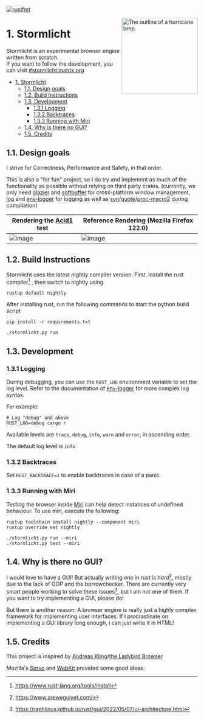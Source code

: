[![rustfmt](https://github.com/Wuelle/Stormlicht/actions/workflows/rustfmt.yaml/badge.svg)](https://github.com/Wuelle/Stormlicht/actions/workflows/rustfmt.yaml)

<picture>
  <source media="(prefers-color-scheme: dark)" srcset="https://user-images.githubusercontent.com/58120269/241563717-f73e2144-9101-4d3f-b7d2-ed2459e5d8e0.svg" width="200px">
  <source media="(prefers-color-scheme: light)" srcset="https://user-images.githubusercontent.com/58120269/241563716-fde2bdf7-7ec4-48ee-928e-fa5b6a2625f2.svg" width="200px">
  <img alt="The outline of a hurricane lamp." src="https://user-images.githubusercontent.com/58120269/241563716-fde2bdf7-7ec4-48ee-928e-fa5b6a2625f2.svg" width="200px" align="right">
</picture>


# 1. Stormlicht
Stormlicht is an experimental browser engine written from scratch.<br>
If you want to follow the development, you can visit [#stormlicht:matrix.org](https://app.element.io/#/room/#stormlicht:matrix.org)

- [1. Stormlicht](#1-stormlicht)
  - [1.1. Design goals](#11-design-goals)
  - [1.2. Build Instructions](#12-build-instructions)
  - [1.3. Development](#13-development)
    - [1.3.1 Logging](#131-logging)
    - [1.3.2 Backtraces](#132-backtraces)
    - [1.3.3 Running with Miri](#133-running-with-miri)
  - [1.4. Why is there no GUI?](#14-why-is-there-no-gui)
  - [1.5. Credits](#15-credits)


## 1.1. Design goals
I strive for Correctness, Performance and Safety, in that order.

This is also a "for fun" project, so I do try and implement as much of the functionality as possible without relying on third party crates. (currently, we only need [glazier](https://github.com/linebender/glazier) and [softbuffer](https://github.com/rust-windowing/softbuffer) for cross-platform window management, [log](https://github.com/rust-lang/log) and [env-logger](https://github.com/rust-cli/env_logger) for logging as well as [syn](https://github.com/dtolnay/syn)/[quote](https://github.com/dtolnay/quote)/[proc-macro2](https://github.com/dtolnay/proc-macro2) during compilation)

| Rendering the [Acid1](https://www.w3.org/Style/CSS/Test/CSS1/current/test5526c.htm) test            | Reference Rendering (Mozilla Firefox 122.0)                                                         |
| --------------------------------------------------------------------------------------------------- | --------------------------------------------------------------------------------------------------- |
| ![image](https://github.com/Wuelle/Stormlicht/assets/58120269/42b6aee1-639b-4013-afdc-a23bfd441d63) | ![image](https://github.com/Wuelle/Stormlicht/assets/58120269/0f16b696-d771-4f84-ae14-492becf2b9ab) |




## 1.2. Build Instructions
Stormlicht uses the latest nightly compiler version.
First, install the rust compiler[^1] , then switch to nightly using 
```console
rustup default nightly
```

After installing rust, run the following commands to start the python build script
```console
pip install -r requirements.txt

./stormlicht.py run
```


## 1.3. Development
### 1.3.1 Logging
During debugging, you can use the `RUST_LOG` environment variable
to set the log level. Refer to the documentation of [env-logger](https://docs.rs/env_logger/latest/env_logger/) for more complex log syntax.

For example:
```console
# Log "debug" and above
RUST_LOG=debug cargo r
```
Available levels are `trace`, `debug`, `info`, `warn` and `error`, in ascending order.

The default log level is `info`

### 1.3.2 Backtraces
Set `RUST_BACKTRACE=1` to enable backtraces in case of a panic.

### 1.3.3 Running with Miri
Testing the browser inside [Miri](https://github.com/rust-lang/miri) can help detect instances of undefined behaviour. To use miri, execute the following:
```
rustup toolchain install nightly --component miri
rustup override set nightly

./stormlicht.py run --miri
./stormlicht.py test --miri
```

## 1.4. Why is there no GUI?
I would love to have a GUI! But actually writing one in rust is *hard*[^2], mostly due to the lack of OOP and the borrowchecker.
There are currently very smart people working to solve these issues[^3], but I am not one of them. If you want to try implementing a  GUI, please do!

But there is another reason: A browser engine is really just a highly complex framework for implementing user interfaces. If I procrastinate on implementing a GUI library long enough, i can just write it in HTML!


## 1.5. Credits
This project is inspired by [Andreas Kling](https://github.com/awesomekling)/[the Ladybird Browser](https://awesomekling.github.io/Ladybird-a-new-cross-platform-browser-project/)

Mozilla's [Servo](https://servo.org/) and [WebKit](https://github.com/WebKit/WebKit) provided some good ideas.

[^1]: https://www.rust-lang.org/tools/install
[^2]: https://www.areweguiyet.com/
[^3]: https://raphlinus.github.io/rust/gui/2022/05/07/ui-architecture.html
